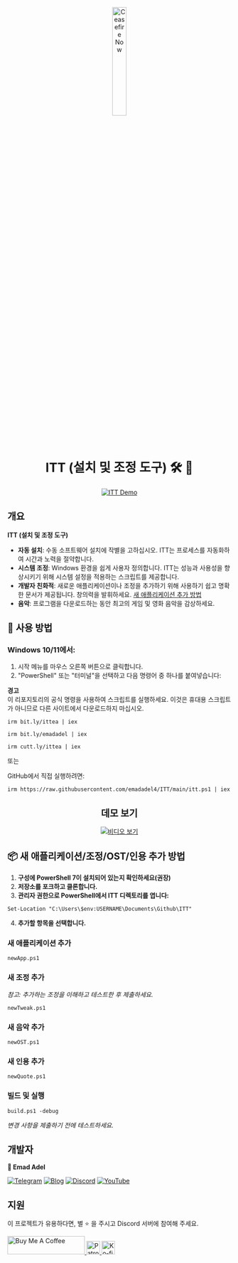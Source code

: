 <p align="center">
  <a href="https://techforpalestine.org/learn-more" rel="nofollow">
    <img src="https://raw.githubusercontent.com/Safouene1/support-palestine-banner/master/StandWithPalestine.svg" alt="Ceasefire Now" style="width:25%;">
  </a>
</p>

<h1 align="center">
ITT (설치 및 조정 도구) 🛠️ 🚀
</h1>

<p align="center">
  <a target="_blank" rel="noopener noreferrer" href="https://raw.githubusercontent.com/emadadel4/ITT/main/Statics/Images/demo.PNG">
    <img src="https://raw.githubusercontent.com/emadadel4/ITT/main/Statics/Images/demo.PNG" alt="ITT Demo" style="max-width: 100%;">
  </a>
</p>

<h2>개요</h2>

<p><strong>ITT (설치 및 조정 도구)</strong></p>

- **자동 설치**: 수동 소프트웨어 설치에 작별을 고하십시오. ITT는 프로세스를 자동화하여 시간과 노력을 절약합니다.
- **시스템 조정**: Windows 환경을 쉽게 사용자 정의합니다. ITT는 성능과 사용성을 향상시키기 위해 시스템 설정을 적용하는 스크립트를 제공합니다.
- **개발자 친화적**: 새로운 애플리케이션이나 조정을 추가하기 위해 사용하기 쉽고 명확한 문서가 제공됩니다. 창의력을 발휘하세요. <a href="#--how-to-add-a-new-apptweakostquote">새 애플리케이션 추가 방법</a>
- **음악**: 프로그램을 다운로드하는 동안 최고의 게임 및 영화 음악을 감상하세요.

<h2>🚀 사용 방법</h2>

<h3>Windows 10/11에서:</h3>
<ol>
<li>시작 메뉴를 마우스 오른쪽 버튼으로 클릭합니다.</li>
<li>"PowerShell" 또는 "터미널"을 선택하고 다음 명령어 중 하나를 붙여넣습니다:</li>
</ol>

**경고**  
이 리포지토리의 공식 명령을 사용하여 스크립트를 실행하세요. 이것은 휴대용 스크립트가 아니므로 다른 사이트에서 다운로드하지 마십시오.

<pre><code>irm bit.ly/ittea | iex</code></pre>

<pre><code>irm bit.ly/emadadel | iex</code></pre>

<pre><code>irm cutt.ly/ittea | iex</code></pre>

또는

<p>GitHub에서 직접 실행하려면:</p>

<pre><code>irm https://raw.githubusercontent.com/emadadel4/ITT/main/itt.ps1 | iex
</code></pre>

<div align="center">

  ## 데모 보기

  [![비디오 보기](https://raw.githubusercontent.com/emadadel4/ITT/main/Statics/Images/thumbnail.jpg)](https://www.youtube.com/watch?v=QmO82OTsU5c)
</div>

<h2> 📦 새 애플리케이션/조정/OST/인용 추가 방법</h2>
<ol>
<li><strong>구성에 PowerShell 7이 설치되어 있는지 확인하세요(권장)</strong></li>
<li><strong>저장소를 포크하고 클론합니다.</strong></li>
<li><strong>관리자 권한으로 PowerShell에서 ITT 디렉토리를 엽니다:</strong></li>
</ol>

<pre><code>Set-Location "C:\Users\$env:USERNAME\Documents\Github\ITT"
</code></pre>

<ol start="4">
<li><strong>추가할 항목을 선택합니다.</strong></li>
</ol>

<h3>새 애플리케이션 추가</h3>

<pre><code>newApp.ps1
</code></pre>

<h3>새 조정 추가</h3>

<p><em>참고: 추가하는 조정을 이해하고 테스트한 후 제출하세요.</em></p>

<pre><code>newTweak.ps1
</code></pre>

<h3>새 음악 추가</h3>

<pre><code>newOST.ps1
</code></pre>

<h3>새 인용 추가</h3>

<pre><code>newQuote.ps1
</code></pre>

<h3>빌드 및 실행</h3>

<pre><code>build.ps1 -debug
</code></pre>

<p><em>변경 사항을 제출하기 전에 테스트하세요.</em></p>

<h2>개발자</h2>

<p><strong>👤 Emad Adel</strong></p>

[![Telegram](https://img.shields.io/badge/Telegram-2CA5E0?style=flat&logo=telegram&logoColor=white)](https://t.me/ittemadadel) [![Blog](https://img.shields.io/badge/Blog-FF5722?style=flat&logo=blogger&logoColor=white)](https://emadadel4.github.io) [![Discord](https://img.shields.io/badge/-Discord-7289da?style=flat&logo=discord&logoColor=white)](https://discord.gg/3eV79KgD)  <a href="https://www.youtube.com/@emadadel4" style="margin-right: 20px;">
        <img src="https://img.shields.io/badge/YouTube-FF0000?style=flat&logo=youtube&logoColor=white" alt="YouTube">
</a>

## 지원 

<p>이 프로젝트가 유용하다면, 별 ⭐️ 을 주시고 Discord 서버에 참여해 주세요.</p>

<a href="https://www.buymeacoffee.com/emadadel" target="_blank">
  <img src="https://cdn.buymeacoffee.com/buttons/default-orange.png" alt="Buy Me A Coffee" height="41" width="174">
</a>
<a href="https://www.patreon.com/emadadel" target="_blank">
  <img src="https://img.shields.io/badge/Patron-blue?logo=patreon" alt="Patron" height="30">
</a>
<a href="https://ko-fi.com/emadadel" target="_blank">
  <img src="https://img.shields.io/badge/Ko--fi-blue?logo=kofi" alt="Ko-fi" height="30">
</a>
